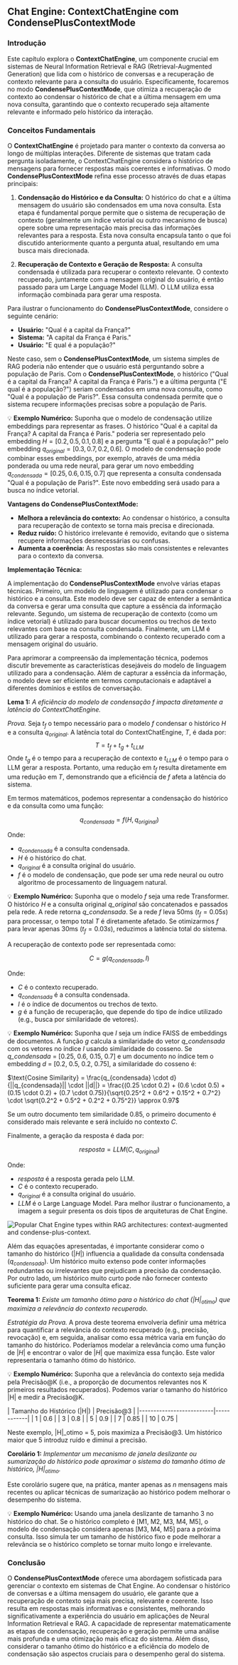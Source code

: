 ## Chat Engine: ContextChatEngine com CondensePlusContextMode

### Introdução
Este capítulo explora o **ContextChatEngine**, um componente crucial em sistemas de Neural Information Retrieval e RAG (Retrieval-Augmented Generation) que lida com o histórico de conversas e a recuperação de contexto relevante para a consulta do usuário. Especificamente, focaremos no modo **CondensePlusContextMode**, que otimiza a recuperação de contexto ao condensar o histórico de chat e a última mensagem em uma nova consulta, garantindo que o contexto recuperado seja altamente relevante e informado pelo histórico da interação.

### Conceitos Fundamentais

O **ContextChatEngine** é projetado para manter o contexto da conversa ao longo de múltiplas interações. Diferente de sistemas que tratam cada pergunta isoladamente, o ContextChatEngine considera o histórico de mensagens para fornecer respostas mais coerentes e informativas. O modo **CondensePlusContextMode** refina esse processo através de duas etapas principais:

1.  **Condensação do Histórico e da Consulta:** O histórico do chat e a última mensagem do usuário são condensados em uma nova consulta. Esta etapa é fundamental porque permite que o sistema de recuperação de contexto (geralmente um índice vetorial ou outro mecanismo de busca) opere sobre uma representação mais precisa das informações relevantes para a resposta. Esta nova consulta encapsula tanto o que foi discutido anteriormente quanto a pergunta atual, resultando em uma busca mais direcionada.

2.  **Recuperação de Contexto e Geração de Resposta:** A consulta condensada é utilizada para recuperar o contexto relevante. O contexto recuperado, juntamente com a mensagem original do usuário, é então passado para um Large Language Model (LLM). O LLM utiliza essa informação combinada para gerar uma resposta.

Para ilustrar o funcionamento do **CondensePlusContextMode**, considere o seguinte cenário:

*   **Usuário:** "Qual é a capital da França?"
*   **Sistema:** "A capital da França é Paris."
*   **Usuário:** "E qual é a população?"

Neste caso, sem o **CondensePlusContextMode**, um sistema simples de RAG poderia não entender que o usuário está perguntando sobre a população de Paris. Com o **CondensePlusContextMode**, o histórico ("Qual é a capital da França? A capital da França é Paris.") e a última pergunta ("E qual é a população?") seriam condensados em uma nova consulta, como "Qual é a população de Paris?". Essa consulta condensada permite que o sistema recupere informações precisas sobre a população de Paris.

💡 **Exemplo Numérico:** Suponha que o modelo de condensação utilize embeddings para representar as frases. O histórico "Qual é a capital da França? A capital da França é Paris." poderia ser representado pelo embedding $H = [0.2, 0.5, 0.1, 0.8]$ e a pergunta "E qual é a população?" pelo embedding $q_{original} = [0.3, 0.7, 0.2, 0.6]$. O modelo de condensação pode combinar esses embeddings, por exemplo, através de uma média ponderada ou uma rede neural, para gerar um novo embedding $q_{condensada} = [0.25, 0.6, 0.15, 0.7]$ que representa a consulta condensada "Qual é a população de Paris?". Este novo embedding será usado para a busca no índice vetorial.

**Vantagens do CondensePlusContextMode:**

*   **Melhora a relevância do contexto:** Ao condensar o histórico, a consulta para recuperação de contexto se torna mais precisa e direcionada.
*   **Reduz ruído:** O histórico irrelevante é removido, evitando que o sistema recupere informações desnecessárias ou confusas.
*   **Aumenta a coerência:** As respostas são mais consistentes e relevantes para o contexto da conversa.

**Implementação Técnica:**

A implementação do **CondensePlusContextMode** envolve várias etapas técnicas. Primeiro, um modelo de linguagem é utilizado para condensar o histórico e a consulta. Este modelo deve ser capaz de entender a semântica da conversa e gerar uma consulta que capture a essência da informação relevante. Segundo, um sistema de recuperação de contexto (como um índice vetorial) é utilizado para buscar documentos ou trechos de texto relevantes com base na consulta condensada. Finalmente, um LLM é utilizado para gerar a resposta, combinando o contexto recuperado com a mensagem original do usuário.

Para aprimorar a compreensão da implementação técnica, podemos discutir brevemente as características desejáveis do modelo de linguagem utilizado para a condensação. Além de capturar a essência da informação, o modelo deve ser eficiente em termos computacionais e adaptável a diferentes domínios e estilos de conversação.

**Lema 1:** *A eficiência do modelo de condensação $f$ impacta diretamente a latência do ContextChatEngine.*

*Prova.* Seja $t_f$ o tempo necessário para o modelo $f$ condensar o histórico $H$ e a consulta $q_{original}$. A latência total do ContextChatEngine, $T$, é dada por:
$$T = t_f + t_g + t_{LLM}$$
Onde $t_g$ é o tempo para a recuperação de contexto e $t_{LLM}$ é o tempo para o LLM gerar a resposta. Portanto, uma redução em $t_f$ resulta diretamente em uma redução em $T$, demonstrando que a eficiência de $f$ afeta a latência do sistema.

Em termos matemáticos, podemos representar a condensação do histórico e da consulta como uma função:

$$ q_{condensada} = f(H, q_{original})$$

Onde:

*   $q_{condensada}$ é a consulta condensada.
*   $H$ é o histórico do chat.
*   $q_{original}$ é a consulta original do usuário.
*   $f$ é o modelo de condensação, que pode ser uma rede neural ou outro algoritmo de processamento de linguagem natural.

💡 **Exemplo Numérico:** Suponha que o modelo *f* seja uma rede Transformer. O histórico *H* e a consulta original *q_original* são concatenados e passados pela rede. A rede retorna *q_condensada*. Se a rede *f* leva 50ms ($t_f = 0.05s$) para processar, o tempo total *T* é diretamente afetado. Se otimizarmos *f* para levar apenas 30ms ($t_f = 0.03s$), reduzimos a latência total do sistema.

A recuperação de contexto pode ser representada como:

$$ C = g(q_{condensada}, I)$$

Onde:

*   $C$ é o contexto recuperado.
*   $q_{condensada}$ é a consulta condensada.
*   $I$ é o índice de documentos ou trechos de texto.
*   $g$ é a função de recuperação, que depende do tipo de índice utilizado (e.g., busca por similaridade de vetores).

💡 **Exemplo Numérico:** Suponha que *I* seja um índice FAISS de embeddings de documentos. A função *g* calcula a similaridade do vetor *q_condensada* com os vetores no índice *I* usando similaridade do cosseno. Se *q_condensada* = [0.25, 0.6, 0.15, 0.7] e um documento no índice tem o embedding *d* = [0.2, 0.5, 0.2, 0.75], a similaridade do cosseno é:

$\text{Cosine Similarity} = \frac{q_{condensada} \cdot d}{||q_{condensada}|| \cdot ||d||} = \frac{(0.25 \cdot 0.2) + (0.6 \cdot 0.5) + (0.15 \cdot 0.2) + (0.7 \cdot 0.75)}{\sqrt{0.25^2 + 0.6^2 + 0.15^2 + 0.7^2} \cdot \sqrt{0.2^2 + 0.5^2 + 0.2^2 + 0.75^2}} \approx 0.97$

Se um outro documento tem similaridade 0.85, o primeiro documento é considerado mais relevante e será incluído no contexto *C*.

Finalmente, a geração da resposta é dada por:

$$ resposta = LLM(C, q_{original})$$

Onde:

*   $resposta$ é a resposta gerada pelo LLM.
*   $C$ é o contexto recuperado.
*   $q_{original}$ é a consulta original do usuário.
*   $LLM$ é o Large Language Model.
Para melhor ilustrar o funcionamento, a imagem a seguir presenta os dois tipos de arquiteturas de Chat Engine.

![Popular Chat Engine types within RAG architectures: context-augmented and condense-plus-context.](./../images/image6.png)

Além das equações apresentadas, é importante considerar como o tamanho do histórico ($|H|$) influencia a qualidade da consulta condensada ($q_{condensada}$). Um histórico muito extenso pode conter informações redundantes ou irrelevantes que prejudicam a precisão da condensação. Por outro lado, um histórico muito curto pode não fornecer contexto suficiente para gerar uma consulta eficaz.

**Teorema 1:** *Existe um tamanho ótimo para o histórico do chat ($|H|_{otimo}$) que maximiza a relevância do contexto recuperado.*

*Estratégia da Prova.* A prova deste teorema envolveria definir uma métrica para quantificar a relevância do contexto recuperado (e.g., precisão, revocação) e, em seguida, analisar como essa métrica varia em função do tamanho do histórico. Poderíamos modelar a relevância como uma função de $|H|$ e encontrar o valor de $|H|$ que maximiza essa função. Este valor representaria o tamanho ótimo do histórico.

💡 **Exemplo Numérico:** Suponha que a relevância do contexto seja medida pela Precisão@K (i.e., a proporção de documentos relevantes nos K primeiros resultados recuperados). Podemos variar o tamanho do histórico |H| e medir a Precisão@K.

| Tamanho do Histórico (|H|) | Precisão@3 |
|--------------------------|------------|
| 1                         | 0.6        |
| 3                         | 0.8        |
| 5                         | 0.9        |
| 7                         | 0.85       |
| 10                        | 0.75       |

Neste exemplo, |H|_otimo = 5, pois maximiza a Precisão@3. Um histórico maior que 5 introduz ruído e diminui a precisão.

**Corolário 1:** *Implementar um mecanismo de janela deslizante ou sumarização do histórico pode aproximar o sistema do tamanho ótimo de histórico, $|H|_{otimo}$.*

Este corolário sugere que, na prática, manter apenas as $n$ mensagens mais recentes ou aplicar técnicas de sumarização ao histórico podem melhorar o desempenho do sistema.

💡 **Exemplo Numérico:** Usando uma janela deslizante de tamanho 3 no histórico do chat. Se o histórico completo é [M1, M2, M3, M4, M5], o modelo de condensação considera apenas [M3, M4, M5] para a próxima consulta. Isso simula ter um tamanho de histórico fixo e pode melhorar a relevância se o histórico completo se tornar muito longo e irrelevante.

### Conclusão

O **CondensePlusContextMode** oferece uma abordagem sofisticada para gerenciar o contexto em sistemas de Chat Engine. Ao condensar o histórico de conversas e a última mensagem do usuário, ele garante que a recuperação de contexto seja mais precisa, relevante e coerente. Isso resulta em respostas mais informativas e consistentes, melhorando significativamente a experiência do usuário em aplicações de Neural Information Retrieval e RAG. A capacidade de representar matematicamente as etapas de condensação, recuperação e geração permite uma análise mais profunda e uma otimização mais eficaz do sistema. Além disso, considerar o tamanho ótimo do histórico e a eficiência do modelo de condensação são aspectos cruciais para o desempenho geral do sistema.
<!-- END -->